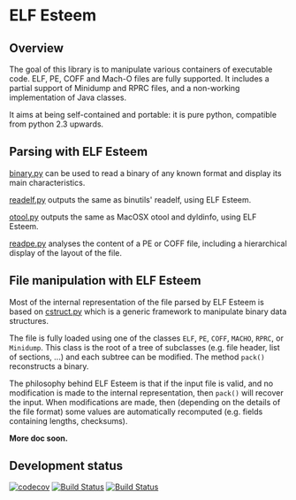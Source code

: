 # ELF Esteem #

## Overview

The goal of this library is to manipulate various containers of executable code.
ELF, PE, COFF and Mach-O files are fully supported.
It includes a partial support of Minidump and RPRC files, and a non-working implementation of Java classes.

It aims at being self-contained and portable: it is pure python, compatible from python 2.3 upwards.

## Parsing with ELF Esteem

[binary.py](elfesteem/binary.py)
can be used to read a binary of any known format and display its main characteristics.

[readelf.py](examples/readelf.py)
outputs the same as binutils' readelf, using ELF Esteem.

[otool.py](examples/otool.py)
outputs the same as MacOSX otool and dyldinfo, using ELF Esteem.

[readpe.py](examples/readpe.py)
analyses the content of a PE or COFF file, including a hierarchical display of the layout of the file.

## File manipulation with ELF Esteem

Most of the internal representation of the file parsed by ELF Esteem is based on [cstruct.py](elfesteem/cstruct.py) which is a generic framework to manipulate binary data structures.

The file is fully loaded using one of the classes `ELF`, `PE`, `COFF`, `MACHO`, `RPRC`, or `Minidump`. This class is the root of a tree of subclasses (e.g. file header, list of sections, ...) and each subtree can be modified. The method `pack()` reconstructs a binary.

The philosophy behind ELF Esteem is that if the input file is valid, and no modification is made to the internal representation, then `pack()` will recover the input.
When modifications are made, then (depending on the details of the file format) some values are automatically recomputed (e.g. fields containing lengths, checksums).

**More doc soon.**

## Development status

[![codecov](https://codecov.io/gh/LRGH/elfesteem/branch/master/graph/badge.svg)](https://codecov.io/gh/LRGH/elfesteem)
[![Build Status](https://github.com/LRGH/elfesteem/workflows/Unit%20tests/badge.svg?event=push)](https://github.com/LRGH/elfesteem/actions?query=workflow%3A%22Unit+tests%22+branch%3Amaster+event%3Apush)
[![Build Status](https://travis-ci.org/LRGH/elfesteem.svg?branch=master)](https://travis-ci.org/LRGH/elfesteem)
